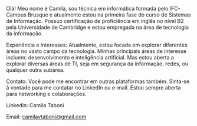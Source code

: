 Olá! Meu nome é Camila, sou técnica em informática formada pelo IFC-Campus Brusque e atualmente estou na primeira fase do curso de Sistemas de Informação. Possuo certificação de proficiência em inglês no nível B2 pela Universidade de Cambridge e estou empregada na área de tecnologia da informação.

Experiência e Interesses:
Atualmente, estou focada em explorar diferentes áreas no vasto campo da tecnologia. Minhas principais áreas de interesse incluem: desenvolvimento e inteligência artificial. Mas estou aberta a explorar diversas áreas de TI, seja em segurança da informação, redes, ou qualquer outra subárea.

Contato:
Você pode me encontrar em outras plataformas também. Sinta-se à vontade para me contatar no LinkedIn ou e-mail. Estou sempre aberta para networking e colaborações.

Linkedin: Camila Taboni

Email: camilavtaboni@gmail.com
